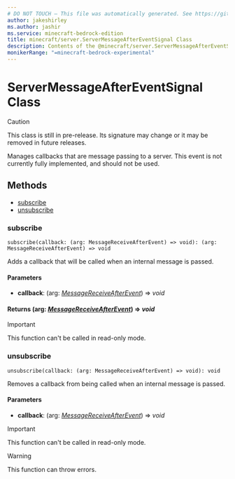 ```yaml
---
# DO NOT TOUCH — This file was automatically generated. See https://github.com/mojang/minecraftapidocsgenerator to modify descriptions, examples, etc.
author: jakeshirley
ms.author: jashir
ms.service: minecraft-bedrock-edition
title: minecraft/server.ServerMessageAfterEventSignal Class
description: Contents of the @minecraft/server.ServerMessageAfterEventSignal class.
monikerRange: "=minecraft-bedrock-experimental"
---
```

# ServerMessageAfterEventSignal Class

> [!CAUTION]
> This class is still in pre-release.  Its signature may change or it may be removed in future releases.

Manages callbacks that are message passing to a server. This event is not currently fully implemented, and should not be used.

## Methods
- [subscribe](#subscribe)
- [unsubscribe](#unsubscribe)

### **subscribe**
`
subscribe(callback: (arg: MessageReceiveAfterEvent) => void): (arg: MessageReceiveAfterEvent) => void
`

Adds a callback that will be called when an internal message is passed.

#### **Parameters**
- **callback**: (arg: [*MessageReceiveAfterEvent*](MessageReceiveAfterEvent.md)) => *void*

#### **Returns** (arg: [*MessageReceiveAfterEvent*](MessageReceiveAfterEvent.md)) => *void*

> [!IMPORTANT]
> This function can't be called in read-only mode.

### **unsubscribe**
`
unsubscribe(callback: (arg: MessageReceiveAfterEvent) => void): void
`

Removes a callback from being called when an internal message is passed.

#### **Parameters**
- **callback**: (arg: [*MessageReceiveAfterEvent*](MessageReceiveAfterEvent.md)) => *void*

> [!IMPORTANT]
> This function can't be called in read-only mode.

> [!WARNING]
> This function can throw errors.
